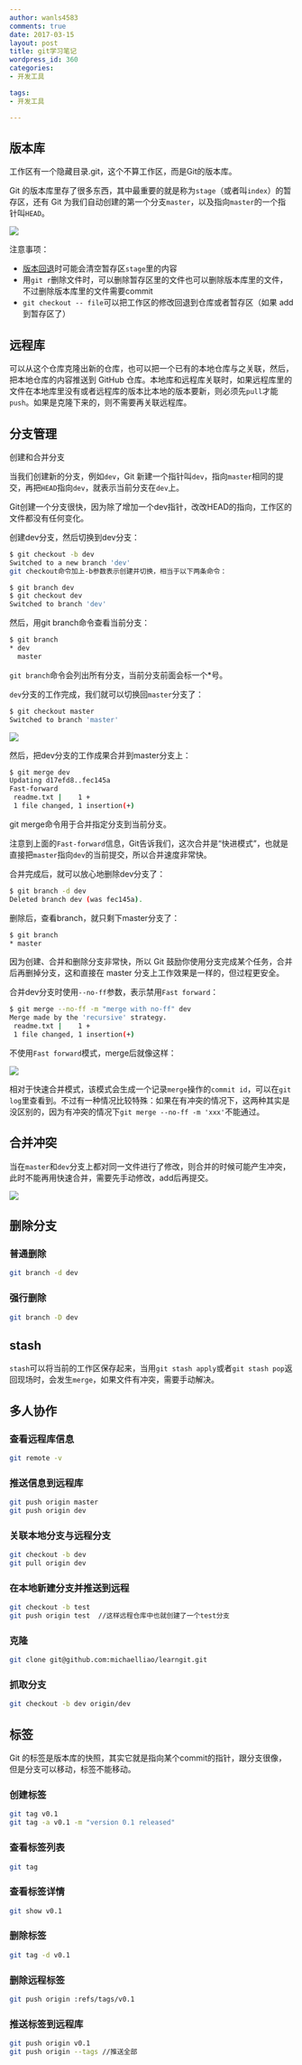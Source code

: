 ```yaml
---
author: wanls4583
comments: true
date: 2017-03-15
layout: post
title: git学习笔记
wordpress_id: 360
categories:
- 开发工具

tags:
- 开发工具

---
```


## 版本库

工作区有一个隐藏目录.git，这个不算工作区，而是Git的版本库。

Git 的版本库里存了很多东西，其中最重要的就是称为`stage`（或者叫`index`）的暂存区，还有 Git 为我们自动创建的第一个分支`master`，以及指向`master`的一个指针叫`HEAD`。

![](http://img.blog.csdn.net/20170406140747557?watermark/2/text/aHR0cDovL2Jsb2cuY3Nkbi5uZXQvYTQwOTA1MTk4Nw==/font/5a6L5L2T/fontsize/400/fill/I0JBQkFCMA==/dissolve/70/gravity/Center)

注意事项：

- [版本回退](https://wanls4583.github.io/%E5%BC%80%E5%8F%91%E5%B7%A5%E5%85%B7/2017/03/27/git%E5%9B%9E%E9%80%80/)时可能会清空暂存区`stage`里的内容
- 用`git r`删除文件时，可以删除暂存区里的文件也可以删除版本库里的文件，不过删除版本库里的文件需要commit
- `git checkout -- file`可以把工作区的修改回退到仓库或者暂存区（如果 add 到暂存区了）

## 远程库

可以从这个仓库克隆出新的仓库，也可以把一个已有的本地仓库与之关联，然后，把本地仓库的内容推送到 GitHub 仓库。本地库和远程库关联时，如果远程库里的文件在本地库里没有或者远程库的版本比本地的版本要新，则必须先`pull`才能`push`。如果是克隆下来的，则不需要再关联远程库。

## 分支管理

创建和合并分支

当我们创建新的分支，例如`dev`，Git 新建一个指针叫`dev`，指向`master`相同的提交，再把`HEAD`指向`dev`，就表示当前分支在`dev`上。

Git创建一个分支很快，因为除了增加一个dev指针，改改HEAD的指向，工作区的文件都没有任何变化。

创建dev分支，然后切换到dev分支：
```bash
$ git checkout -b dev
Switched to a new branch 'dev'
git checkout命令加上-b参数表示创建并切换，相当于以下两条命令：

$ git branch dev
$ git checkout dev
Switched to branch 'dev'
```

然后，用git branch命令查看当前分支：

```bash
$ git branch
* dev
  master
```

`git branch`命令会列出所有分支，当前分支前面会标一个\*号。

`dev`分支的工作完成，我们就可以切换回`master`分支了：

```bash
$ git checkout master
Switched to branch 'master'
```

![](http://img.blog.csdn.net/20170406140917261?watermark/2/text/aHR0cDovL2Jsb2cuY3Nkbi5uZXQvYTQwOTA1MTk4Nw==/font/5a6L5L2T/fontsize/400/fill/I0JBQkFCMA==/dissolve/70/gravity/Center)

然后，把dev分支的工作成果合并到master分支上：

```bash
$ git merge dev
Updating d17efd8..fec145a
Fast-forward
 readme.txt |    1 +
 1 file changed, 1 insertion(+)
```

git merge命令用于合并指定分支到当前分支。

注意到上面的`Fast-forward`信息，Git告诉我们，这次合并是“快进模式”，也就是直接把`master`指向`dev`的当前提交，所以合并速度非常快。

合并完成后，就可以放心地删除dev分支了：

```bash
$ git branch -d dev
Deleted branch dev (was fec145a).
```

删除后，查看branch，就只剩下master分支了：

```bash
$ git branch
* master
```

因为创建、合并和删除分支非常快，所以 Git 鼓励你使用分支完成某个任务，合并后再删掉分支，这和直接在 master 分支上工作效果是一样的，但过程更安全。

合并dev分支时使用`--no-ff`参数，表示禁用`Fast forward`：

```bash
$ git merge --no-ff -m "merge with no-ff" dev
Merge made by the 'recursive' strategy.
 readme.txt |    1 +
 1 file changed, 1 insertion(+)
```

不使用`Fast forward`模式，merge后就像这样：

![](http://img.blog.csdn.net/20170406141117241?watermark/2/text/aHR0cDovL2Jsb2cuY3Nkbi5uZXQvYTQwOTA1MTk4Nw==/font/5a6L5L2T/fontsize/400/fill/I0JBQkFCMA==/dissolve/70/gravity/Center)

相对于快速合并模式，该模式会生成一个记录`merge`操作的`commit id`，可以在`git log`里查看到。不过有一种情况比较特殊：如果在有冲突的情况下，这两种其实是没区别的，因为有冲突的情况下`git merge --no-ff -m 'xxx'`不能通过。 

## 合并冲突

当在`master`和`dev`分支上都对同一文件进行了修改，则合并的时候可能产生冲突，此时不能再用快速合并，需要先手动修改，add后再提交。

![](http://img.blog.csdn.net/20170315175140327?watermark/2/text/aHR0cDovL2Jsb2cuY3Nkbi5uZXQvYTQwOTA1MTk4Nw==/font/5a6L5L2T/fontsize/400/fill/I0JBQkFCMA==/dissolve/70/gravity/Center)

## 删除分支


### 普通删除

```bash
git branch -d dev
```

### 强行删除

```bash
git branch -D dev 
```

## stash

`stash`可以将当前的工作区保存起来，当用`git stash apply`或者`git stash pop`返回现场时，会发生`merge`，如果文件有冲突，需要手动解决。 

## 多人协作

### 查看远程库信息

```bash
git remote -v 
```

### 推送信息到远程库

```bash
git push origin master
git push origin dev
```

### 关联本地分支与远程分支

```bash
git checkout -b dev 
git pull origin dev
```

### 在本地新建分支并推送到远程

```bash
git checkout -b test
git push origin test  //这样远程仓库中也就创建了一个test分支
```

### 克隆

```bash
git clone git@github.com:michaelliao/learngit.git
```

### 抓取分支

```bash
git checkout -b dev origin/dev
```

## 标签

Git 的标签是版本库的快照，其实它就是指向某个commit的指针，跟分支很像，但是分支可以移动，标签不能移动。

### 创建标签

```bash
git tag v0.1
git tag -a v0.1 -m "version 0.1 released"
```

### 查看标签列表

```bash
git tag
```

### 查看标签详情

```bash
git show v0.1
```

### 删除标签

```bash
git tag -d v0.1
```

### 删除远程标签

```bash
git push origin :refs/tags/v0.1
```

### 推送标签到远程库

```bash
git push origin v0.1
git push origin --tags //推送全部
```
